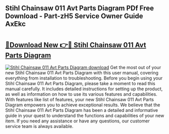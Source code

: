 ## Stihl Chainsaw 011 Avt Parts Diagram PDf Free Download - Part-zH5 Service Owner Guide AxEkc

# <h2><a href="http://dfjm4o.blite.top/?on=Stihl+Chainsaw+011+Avt+Parts+Diagram">🔗Download New 👉🔴 Stihl Chainsaw 011 Avt Parts Diagram</a></h2>

[![Stihl Chainsaw 011 Avt Parts Diagram download](https://i.imgur.com/lujVjoI.png)](http://dfjm4o.blite.top/?on=Stihl+Chainsaw+011+Avt+Parts+Diagram)
Get the most out of your new Stihl Chainsaw 011 Avt Parts Diagram with this user manual, covering everything from installation to troubleshooting. Before you begin using your Stihl Chainsaw 011 Avt Parts Diagram, please take a moment to read this manual carefully. It includes detailed instructions for setting up the product, as well as information on how to use its various features and capabilities. With features like list of features, your new Stihl Chainsaw 011 Avt Parts Diagram empowers you to achieve exceptional results. We believe that the Stihl Chainsaw 011 Avt Parts Diagram has been a detailed and informative guide in your quest to understand the functions and capabilities of your new item. If you need any assistance or have any questions, our customer service team is always available.
